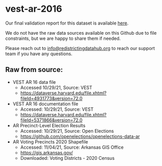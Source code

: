 # vest-ar-2016

Our final validation report for this dataset is available [here](https://redistrictingdatahub.org/dataset/vest-2016-arkansas-precinct-and-election-results/). 

We do not have the raw data sources available on this Github due to file constraints, but we are happy to share them if needed. 

Please reach out to info@redistrictingdatahub.org to reach our support team if you have any questions.

## Raw from source:

- VEST AR 16 data file
  - Accessed 10/29/21, Source: VEST
  - https://dataverse.harvard.edu/file.xhtml?fileId=4931773&version=72.0
- VEST AR 16 documentation file
  - Accessed: 10/29/21, Source: VEST
  - https://dataverse.harvard.edu/file.xhtml?fileId=5371866&version=72.0
- AR Precinct-Level Election Results
  - Accessed: 10/29/21, Source: Open Elections
  - https://github.com/openelections/openelections-data-ar
- AR Voting Precincts 2020 Shapefile
  - Accessed: 11/04/21, Source: Arkansas GIS Office
  - https://gis.arkansas.gov/
  - Downloaded: Voting Districts - 2020 Census

